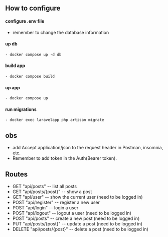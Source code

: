 ## How to configure
#### configure .env file
- remember to change the database information
#### up db
    - docker compose up -d db
#### build app
    - docker compose build
#### up app
    - docker compose up
#### run migrations
    - docker exec laravelapp php artisan migrate
## obs
- add Accept application/json to the request header in Postman, insomnia, etc.
- Remember to add token in the Auth(Bearer token).

## Routes
- GET "api/posts" -- list all posts
- GET "api/posts/{post}" -- show a post
- GET "api/user" -- show the current user (need to be logged in)
- POST "api/register" -- register a new user
- POST "api/login" -- login a user
- POST "api/logout" -- logout a user (need to be logged in)
- POST "api/posts" -- create a new post (need to be logged in)
- PUT "api/posts/{post}" -- update a post (need to be logged in)
- DELETE "api/posts/{post}" -- delete a post (need to be logged in)